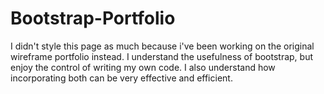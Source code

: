 # Bootstrap-Portfolio

I didn't style this page as much because i've been working on the original wireframe portfolio instead. I understand the usefulness of bootstrap, but enjoy the control of writing my own code. I also understand how incorporating both can be very effective and efficient.
